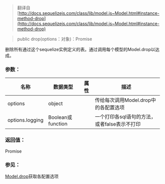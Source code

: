 > 翻译自 [http://docs.sequelizejs.com/class/lib/model.js~Model.html#instance-method-drop](http://docs.sequelizejs.com/class/lib/model.js~Model.html#instance-method-drop)

> public drop(options：对象)：Promise

删除所有通过这个sequelize实例定义的表。通过调用每个模型的Model.drop以达成。

### 参数：
名称 | 数据类型 | 属性 | 描述
-- | -- | -- | --
options | object | | 传给每次调用Model.drop中的各配置选项
options.logging | Boolean或function | | 一个打印各sql语句的方法，或者false表示不打印

### 返回值：
Promise

### 参见：
[Model.drop](https://github.com/BrickCarvingArtist/sequelize-docs-ZH-CN/blob/master/model/drop.md)获取各配置选项